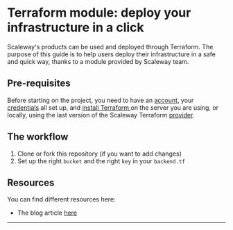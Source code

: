 # Terraform module: deploy your infrastructure in a click

Scaleway's products can be used and deployed through Terraform.
The purpose of this guide is to help users deploy their infrastructure in a safe and quick way, thanks to a module provided by Scaleway team.


## Pre-requisites

Before starting on the project, you need to have an [account](https://www.scaleway.com/en/docs/console/my-account/how-to/create-an-account/), your [credentials](https://www.scaleway.com/en/docs/console/my-account/concepts/#api-key) all set up, and [install Terraform ](https://learn.hashicorp.com/tutorials/terraform/install-cli) on the server you are using, or locally, using  the last version of the Scaleway Terraform [provider](https://registry.terraform.io/providers/scaleway/scaleway/latest/docs).


## The workflow

1. Clone or fork this repository (if you want to add changes)
2. Set up the right ``bucket`` and the right ``key`` in your `backend.tf`

## Resources

You can find different resources here:
- The blog article [here]()
---